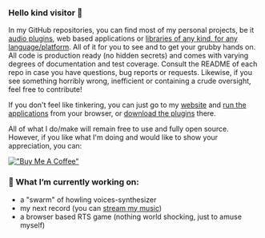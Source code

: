 ### Hello kind visitor 👋

In my GitHub repositories, you can find most of my personal projects, be it [audio plugins](https://github.com/igorski?utf8=%E2%9C%93&tab=repositories&q=vst), web based applications or [libraries of any kind, for any language/platform](https://github.com/igorski?utf8=%E2%9C%93&tab=repositories&q=library). All of it for you to see and to get your grubby hands on. All code is production ready (no hidden secrets) and comes with varying degrees of documentation and test coverage. Consult the README of each repo in case you have questions, bug reports or requests. Likewise, if you see something horribly wrong, inefficient or containing a crude oversight, feel free to contribute!

If you don't feel like tinkering, you can just go to my [website](https://www.igorski.nl) and [run the applications](https://www.igorski.nl/apps) from your browser, or [download the plugins](https://www.igorski.nl/download) there.

All of what I do/make will remain free to use and fully open source.
However, if you like what I'm doing and would like to show your appreciation, you can:

[!["Buy Me A Coffee"](https://www.buymeacoffee.com/assets/img/custom_images/orange_img.png)](https://www.buymeacoffee.com/igorski)

### 🔭 What I’m currently working on:

 - a "swarm" of howling voices-synthesizer
 - my next record (you can [stream my music](https://songwhip.com/drosophelia))
 - a browser based RTS game (nothing world shocking, just to amuse myself)
